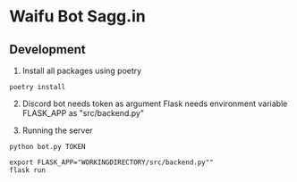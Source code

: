 # Waifu Bot Sagg.in

## Development

1. Install all packages using poetry

```
poetry install
```

2. Discord bot needs token as argument
Flask needs environment variable FLASK_APP as "src/backend.py"

3. Running the server
```
python bot.py TOKEN
```

```
export FLASK_APP="WORKINGDIRECTORY/src/backend.py""
flask run
```
